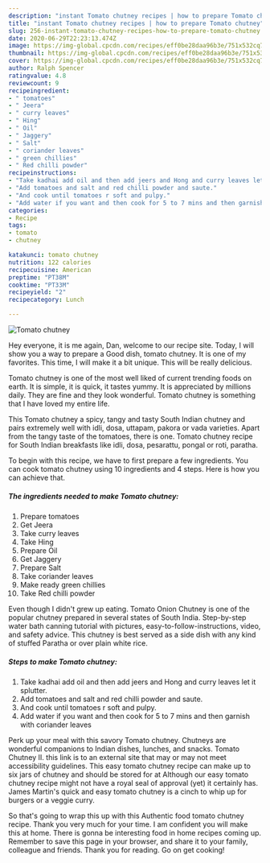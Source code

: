 ```yaml
---
description: "instant Tomato chutney recipes | how to prepare Tomato chutney"
title: "instant Tomato chutney recipes | how to prepare Tomato chutney"
slug: 256-instant-tomato-chutney-recipes-how-to-prepare-tomato-chutney
date: 2020-06-29T22:23:13.474Z
image: https://img-global.cpcdn.com/recipes/eff0be28daa96b3e/751x532cq70/tomato-chutney-recipe-main-photo.jpg
thumbnail: https://img-global.cpcdn.com/recipes/eff0be28daa96b3e/751x532cq70/tomato-chutney-recipe-main-photo.jpg
cover: https://img-global.cpcdn.com/recipes/eff0be28daa96b3e/751x532cq70/tomato-chutney-recipe-main-photo.jpg
author: Ralph Spencer
ratingvalue: 4.8
reviewcount: 9
recipeingredient:
- " tomatoes"
- " Jeera"
- " curry leaves"
- " Hing"
- " Oil"
- " Jaggery"
- " Salt"
- " coriander leaves"
- " green chillies"
- " Red chilli powder"
recipeinstructions:
- "Take kadhai add oil and then add jeers and Hong and curry leaves let it splutter."
- "Add tomatoes and salt and red chilli powder and saute."
- "And cook until tomatoes r soft and pulpy."
- "Add water if you want and then cook for 5 to 7 mins and then garnish with coriander leaves"
categories:
- Recipe
tags:
- tomato
- chutney

katakunci: tomato chutney 
nutrition: 122 calories
recipecuisine: American
preptime: "PT38M"
cooktime: "PT33M"
recipeyield: "2"
recipecategory: Lunch

---
```



![Tomato chutney](https://img-global.cpcdn.com/recipes/eff0be28daa96b3e/751x532cq70/tomato-chutney-recipe-main-photo.jpg)

Hey everyone, it is me again, Dan, welcome to our recipe site. Today, I will show you a way to prepare a Good dish, tomato chutney. It is one of my favorites. This time, I will make it a bit unique. This will be really delicious.

Tomato chutney is one of the most well liked of current trending foods on earth. It is simple, it is quick, it tastes yummy. It is appreciated by millions daily. They are fine and they look wonderful. Tomato chutney is something that I have loved my entire life.

This Tomato chutney a spicy, tangy and tasty South Indian chutney and pairs extremely well with idli, dosa, uttapam, pakora or vada varieties. Apart from the tangy taste of the tomatoes, there is one. Tomato chutney recipe for South Indian breakfasts like idli, dosa, pesarattu, pongal or roti, paratha.


To begin with this recipe, we have to first prepare a few ingredients. You can cook tomato chutney using 10 ingredients and 4 steps. Here is how you can achieve that.

<!--inarticleads1-->

##### The ingredients needed to make Tomato chutney:

1. Prepare  tomatoes
1. Get  Jeera
1. Take  curry leaves
1. Take  Hing
1. Prepare  Oil
1. Get  Jaggery
1. Prepare  Salt
1. Take  coriander leaves
1. Make ready  green chillies
1. Take  Red chilli powder


Even though I didn&#39;t grew up eating. Tomato Onion Chutney is one of the popular chutney prepared in several states of South India. Step-by-step water bath canning tutorial with pictures, easy-to-follow-instructions, video, and safety advice. This chutney is best served as a side dish with any kind of stuffed Paratha or over plain white rice. 

<!--inarticleads2-->

##### Steps to make Tomato chutney:

1. Take kadhai add oil and then add jeers and Hong and curry leaves let it splutter.
1. Add tomatoes and salt and red chilli powder and saute.
1. And cook until tomatoes r soft and pulpy.
1. Add water if you want and then cook for 5 to 7 mins and then garnish with coriander leaves


Perk up your meal with this savory Tomato chutney. Chutneys are wonderful companions to Indian dishes, lunches, and snacks. Tomato Chutney II. this link is to an external site that may or may not meet accessibility guidelines. This easy tomato chutney recipe can make up to six jars of chutney and should be stored for at Although our easy tomato chutney recipe might not have a royal seal of approval (yet) it certainly has. James Martin&#39;s quick and easy tomato chutney is a cinch to whip up for burgers or a veggie curry. 

So that's going to wrap this up with this Authentic food tomato chutney recipe. Thank you very much for your time. I am confident you will make this at home. There is gonna be interesting food in home recipes coming up. Remember to save this page in your browser, and share it to your family, colleague and friends. Thank you for reading. Go on get cooking!
